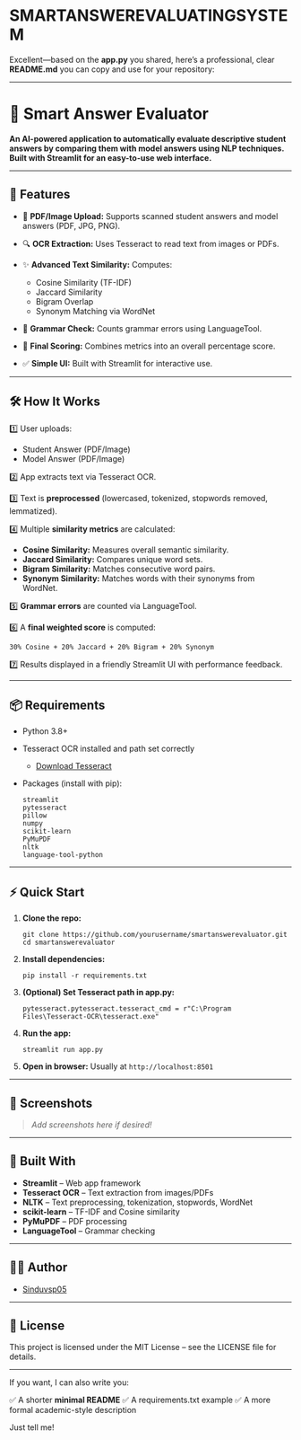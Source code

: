 # SMARTANSWEREVALUATINGSYSTEM
Excellent—based on the **app.py** you shared, here’s a professional, clear **README.md** you can copy and use for your repository:

---

# 🧠 Smart Answer Evaluator

**An AI-powered application to automatically evaluate descriptive student answers by comparing them with model answers using NLP techniques. Built with Streamlit for an easy-to-use web interface.**

---

## 🚀 Features

* 📄 **PDF/Image Upload:** Supports scanned student answers and model answers (PDF, JPG, PNG).
* 🔍 **OCR Extraction:** Uses Tesseract to read text from images or PDFs.
* ✨ **Advanced Text Similarity:** Computes:

  * Cosine Similarity (TF-IDF)
  * Jaccard Similarity
  * Bigram Overlap
  * Synonym Matching via WordNet
* 📝 **Grammar Check:** Counts grammar errors using LanguageTool.
* 🎯 **Final Scoring:** Combines metrics into an overall percentage score.
* ✅ **Simple UI:** Built with Streamlit for interactive use.

---

## 🛠️ How It Works

1️⃣ User uploads:

* Student Answer (PDF/Image)
* Model Answer (PDF/Image)

2️⃣ App extracts text via Tesseract OCR.

3️⃣ Text is **preprocessed** (lowercased, tokenized, stopwords removed, lemmatized).

4️⃣ Multiple **similarity metrics** are calculated:

* **Cosine Similarity:** Measures overall semantic similarity.
* **Jaccard Similarity:** Compares unique word sets.
* **Bigram Similarity:** Matches consecutive word pairs.
* **Synonym Similarity:** Matches words with their synonyms from WordNet.

5️⃣ **Grammar errors** are counted via LanguageTool.

6️⃣ A **final weighted score** is computed:

```
30% Cosine + 20% Jaccard + 20% Bigram + 20% Synonym
```

7️⃣ Results displayed in a friendly Streamlit UI with performance feedback.

---

## 📦 Requirements

* Python 3.8+
* Tesseract OCR installed and path set correctly

  * [Download Tesseract](https://github.com/tesseract-ocr/tesseract)
* Packages (install with pip):

  ```
  streamlit
  pytesseract
  pillow
  numpy
  scikit-learn
  PyMuPDF
  nltk
  language-tool-python
  ```

---

## ⚡ Quick Start

1. **Clone the repo:**

   ```
   git clone https://github.com/yourusername/smartanswerevaluator.git
   cd smartanswerevaluator
   ```

2. **Install dependencies:**

   ```
   pip install -r requirements.txt
   ```

3. **(Optional) Set Tesseract path in app.py:**

   ```
   pytesseract.pytesseract.tesseract_cmd = r"C:\Program Files\Tesseract-OCR\tesseract.exe"
   ```

4. **Run the app:**

   ```
   streamlit run app.py
   ```

5. **Open in browser:**
   Usually at `http://localhost:8501`

---

## 📸 Screenshots

> *Add screenshots here if desired!*

---

## 🤖 Built With

* **Streamlit** – Web app framework
* **Tesseract OCR** – Text extraction from images/PDFs
* **NLTK** – Text preprocessing, tokenization, stopwords, WordNet
* **scikit-learn** – TF-IDF and Cosine similarity
* **PyMuPDF** – PDF processing
* **LanguageTool** – Grammar checking

---

## 👩‍💻 Author

* [Sinduvsp05](https://github.com/Sinduvsp05)

---

## 📜 License

This project is licensed under the MIT License – see the LICENSE file for details.

---

If you want, I can also write you:

✅ A shorter **minimal README**
✅ A requirements.txt example
✅ A more formal academic-style description

Just tell me!
